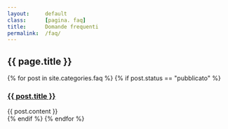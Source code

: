 ```yaml
---
layout:     default
class:      [pagina. faq]
title:      Domande frequenti
permalink:  /faq/
---
```


<h2>{{ page.title }}</h2>
{% for post in site.categories.faq %}
{% if post.status == "pubblicato" %}
<div class="faq">
<h3><a href="{{ post.url }}">{{ post.title }}</a></h3>
{{ post.content }}
</div>
{% endif %}
{% endfor %}
